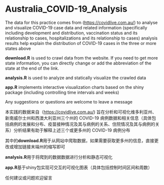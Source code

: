 # Australia_COVID-19_Analysis

The data for this practice comes from (https://covidlive.com.au/) to analyse and visualize COVID-19 case data and related information (specifically including development and distribution, vaccination status and its relationship to cases, hospitalizations and its relationship to cases) analysis results help explain the distribution of COVID-19 cases in the three or more states above

**download.R** is used to crawl data from the website. If you need to get more state information, you can directly change or add the abbreviation of the state at the end of the link.

**analysis.R** is used to analyze and statically visualize the crawled data

**app.R** implements interactive visualization charts based on the shiny package (including controlling time intervals and weeks)

Any suggestions or questions are welcome to leave a message

本实践的数据来自（https://covidlive.com.au/)  旨在分析和可视化维多利亚州、新南威尔士州和西澳大利亚州三个州的 COVID-19 病例数据和相关信息（具体包括病例的发展和分布、疫苗接种情况及其与病例的关系、住院情况及其与病例的关系）分析结果有助于解释上述三个或更多州的 COVID-19 病例分布

其中的**download.R**用于从网站中爬取数据，如果需要获取更多州的信息，直接更改或增加链接末端州的缩写即可

**analysis.R**用于将爬到的数据数据进行分析和静态可视化

**app.R**基于shiny包实现可交互的可视化图表（具体包括控制时间区间和周数）

任何建议或问题欢迎留言


